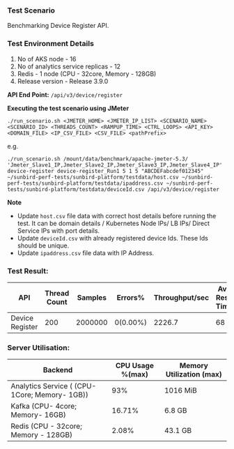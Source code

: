 ### Test Scenario

Benchmarking Device Register  API.


### Test Environment Details
1. No of AKS node - 16
2. No of analytics service replicas - 12
3. Redis - 1 node (CPU - 32core, Memory - 128GB)
4. Release version - Release 3.9.0


**API End Point:** 
`/api/v3/device/register`


**Executing the test scenario using JMeter**

```./run_scenario.sh <JMETER_HOME> <JMETER_IP_LIST> <SCENARIO_NAME> <SCENARIO_ID> <THREADS_COUNT> <RAMPUP_TIME> <CTRL_LOOPS> <API_KEY> <DOMAIN_FILE> <IP_CSV_FILE> <CSV_FILE> <pathPrefix>```

e.g.

```./run_scenario.sh /mount/data/benchmark/apache-jmeter-5.3/ 'Jmeter_Slave1_IP,Jmeter_Slave2_IP,Jmeter_Slave3_IP,Jmeter_Slave4_IP' device-register device-register_Run1 5 1 5 "ABCDEFabcdef012345" ~/sunbird-perf-tests/sunbird-platform/testdata/host.csv ~/sunbird-perf-tests/sunbird-platform/testdata/ipaddress.csv ~/sunbird-perf-tests/sunbird-platform/testdata/deviceId.csv /api/v3/device/register```

**Note**
- Update `host.csv` file data with correct host details before running the test. It can be domain details / Kubernetes Node IPs/ LB IPs/ Direct Service IPs with port details.
- Update `deviceId.csv` with already registered device Ids. These Ids should be unique. 
-  Update `ipaddress.csv` file data with IP Address.


### Test Result:

| API             | Thread Count| Samples  | Errors% |Throughput/sec|Avg Resp Time|95th pct| 99th pct |
| ----------------| ------------| -------- | --------| -------------|-------------|--------|----------|
| Device Register | 200         | 2000000  | 0(0.00%)| 2226.7       |    68      |  129    |     162  |

### Server Utilisation:
| Backend          | CPU Usage %(max) | Memory Utilization (max) |
| ------------- | ------------- |------------- |
| Analytics Service ( (CPU- 1Core; Memory- 1GB))  |93% |1016 MiB |
| Kafka (CPU- 4core; Memory- 16GB)|16.71% |6.8 GB|
| Redis (CPU - 32core; Memory - 128GB)| 2.08% | 43.1 GB|
